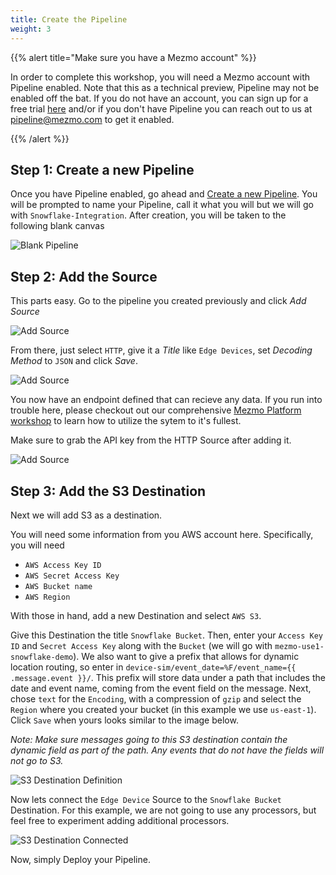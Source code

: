 ```yaml
---
title: Create the Pipeline
weight: 3
---
```


{{% alert title="Make sure you have a Mezmo account" %}}

In order to complete this workshop, you will need a Mezmo account with Pipeline enabled.  Note that this as a technical preview, Pipeline may not be enabled off the bat.  If you do not have an account, you can sign up for a free trial [here](https://app.mezmo.com/signup) and/or if you don't have Pipeline you can reach out to us at [pipeline@mezmo.com](mailto:pipeline@mezmo.com) to get it enabled.

{{% /alert %}}

## Step 1: Create a new Pipeline

Once you have Pipeline enabled, go ahead and [Create a new Pipeline](https://app.mezmo.com/pipelines/pipeline/new).  You will be prompted to name your Pipeline, call it what you will but we will go with `Snowflake-Integration`.  After creation, you will be taken to the following blank canvas

![Blank Pipeline](../../images/pipeline_blank.png)


## Step 2: Add the Source

This parts easy.  Go to the pipeline you created previously and click *Add Source*

![Add Source](../../images/add_sources_1.png)

From there, just select `HTTP`, give it a *Title* like `Edge Devices`, set *Decoding Method* to `JSON` and click *Save*.

![Add Source](../../images/add_sources_2.png)

You now have an endpoint defined that can recieve any data.  If you run into trouble here, please checkout out our comprehensive [Mezmo Platform workshop](/pet-clinic/) to learn how to utilize the sytem to it's fullest.

Make sure to grab the API key from the HTTP Source after adding it.

![Add Source](../../images/add_sources_3.png)

## Step 3: Add the S3 Destination

Next we will add S3 as a destination. 

You will need some information from you AWS account here.  Specifically, you will need

* `AWS Access Key ID`
* `AWS Secret Access Key`
* `AWS Bucket name`
* `AWS Region`

With those in hand, add a new Destination and select `AWS S3`.

Give this Destination the title `Snowflake Bucket`. Then, enter your `Access Key ID` and `Secret Access Key` along with the `Bucket` (we will go with `mezmo-use1-snowflake-demo`).  We also want to give a prefix that allows for dynamic location routing, so enter in `device-sim/event_date=%F/event_name={{ .message.event }}/`.  This prefix will store data under a path that includes the date and event name, coming from the event field on the message.  Next, chose `text` for the `Encoding`, with a compression of `gzip` and select the `Region` where you created your bucket (in this example we use `us-east-1`).  Click `Save` when yours looks similar to the image below.

*Note: Make sure messages going to this S3 destination contain the dynamic field as part of the path.  Any events that do not have the fields will not go to S3.*

![S3 Destination Definition](../../images/add_destination_1.png)

Now lets connect the `Edge Device` Source to the `Snowflake Bucket` Destination.  For this example, we are not going to use any processors, but feel free to experiment adding additional processors.

![S3 Destination Connected](../../images/s3_connected.png)

Now, simply Deploy your Pipeline.